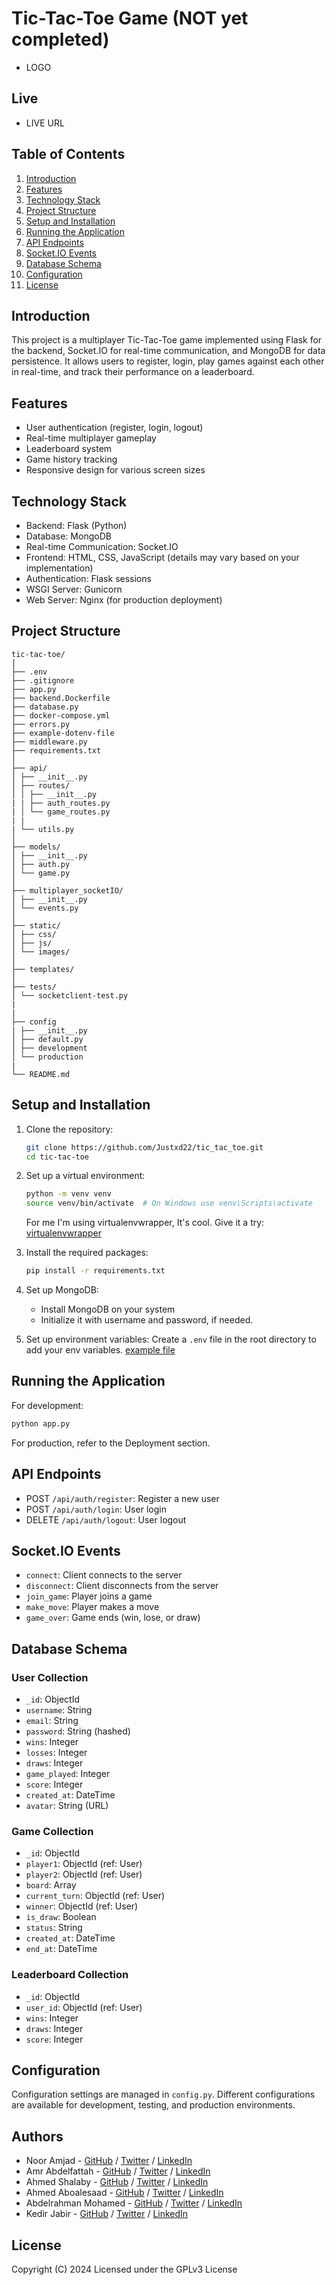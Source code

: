 # Tic-Tac-Toe Game (NOT yet completed)

- LOGO

## Live

- LIVE URL

## Table of Contents

1. [Introduction](#introduction)
2. [Features](#features)
3. [Technology Stack](#technology-stack)
4. [Project Structure](#project-structure)
5. [Setup and Installation](#setup-and-installation)
6. [Running the Application](#running-the-application)
7. [API Endpoints](#api-endpoints)
8. [Socket.IO Events](#socketio-events)
9. [Database Schema](#database-schema)
10. [Configuration](#configuration)
11. [License](#license)

## Introduction

This project is a multiplayer Tic-Tac-Toe game implemented using Flask for the backend, Socket.IO for real-time communication, and MongoDB for data persistence. It allows users to register, login, play games against each other in real-time, and track their performance on a leaderboard.

## Features

- User authentication (register, login, logout)
- Real-time multiplayer gameplay
- Leaderboard system
- Game history tracking
- Responsive design for various screen sizes

## Technology Stack

- Backend: Flask (Python)
- Database: MongoDB
- Real-time Communication: Socket.IO
- Frontend: HTML, CSS, JavaScript (details may vary based on your implementation)
- Authentication: Flask sessions
- WSGI Server: Gunicorn
- Web Server: Nginx (for production deployment)

## Project Structure

```text
tic-tac-toe/
│
├── .env
├── .gitignore
├── app.py
├── backend.Dockerfile
├── database.py
├── docker-compose.yml
├── errors.py
├── example-dotenv-file
├── middleware.py
├── requirements.txt
│
├── api/
│ ├── __init__.py
│ ├── routes/
│ │ ├── __init__.py
| | ├── auth_routes.py
| │ └── game_routes.py
| |
| └── utils.py
│
├── models/
│ ├── __init__.py
│ ├── auth.py
│ └── game.py
│
├── multiplayer_socketIO/
│ ├── __init__.py
│ └── events.py
│
├── static/
│ ├── css/
│ ├── js/
│ └── images/
│
├── templates/
│
├── tests/
│ └── socketclient-test.py
|
|
├── config
| ├── __init__.py
│ ├── default.py
│ ├── development
│ └── production
|
└── README.md
```

## Setup and Installation

1. Clone the repository:

   ```sh
   git clone https://github.com/Justxd22/tic_tac_toe.git
   cd tic-tac-toe
   ```

2. Set up a virtual environment:

   ```sh
   python -m venv venv
   source venv/bin/activate  # On Windows use venv\Scripts\activate
   ```

   For me I'm using virtualenvwrapper, It's cool. Give it a try: [virtualenvwrapper](https://pypi.org/project/virtualenvwrapper/)

3. Install the required packages:

   ```sh
   pip install -r requirements.txt
   ```

4. Set up MongoDB:

   - Install MongoDB on your system
   - Initialize it with username and password, if needed.

5. Set up environment variables:
   Create a `.env` file in the root directory to add your env variables. [example file](./server/example-dotenv-file)

## Running the Application

For development:

```sh
python app.py
```

<!-- For production, refer to the [Deployment](#deployment) section. -->

For production, refer to the Deployment section.

## API Endpoints

- POST `/api/auth/register`: Register a new user
- POST `/api/auth/login`: User login
- DELETE `/api/auth/logout`: User logout
<!-- - POST `/api/auth/deregister`: Delete user account
- GET `/api/games`: Get list of games
- POST `/api/games`: Create a new game
- GET `/api/games/<game_id>`: Get game details
- GET `/api/leaderboard`: Get leaderboard -->

## Socket.IO Events

- `connect`: Client connects to the server
- `disconnect`: Client disconnects from the server
- `join_game`: Player joins a game
- `make_move`: Player makes a move
- `game_over`: Game ends (win, lose, or draw)

## Database Schema

### User Collection

- `_id`: ObjectId
- `username`: String
- `email`: String
- `password`: String (hashed)
- `wins`: Integer
- `losses`: Integer
- `draws`: Integer
- `game_played`: Integer
- `score`: Integer
- `created_at`: DateTime
- `avatar`: String (URL)

### Game Collection

- `_id`: ObjectId
- `player1`: ObjectId (ref: User)
- `player2`: ObjectId (ref: User)
- `board`: Array
- `current_turn`: ObjectId (ref: User)
- `winner`: ObjectId (ref: User)
- `is_draw`: Boolean
- `status`: String
- `created_at`: DateTime
- `end_at`: DateTime

### Leaderboard Collection

- `_id`: ObjectId
- `user_id`: ObjectId (ref: User)
- `wins`: Integer
- `draws`: Integer
- `score`: Integer

## Configuration

Configuration settings are managed in `config.py`. Different configurations are available for development, testing, and production environments.

## Authors

- Noor Amjad - [GitHub](https://github.com/Justxd22) / [Twitter](https://twitter.com/_xd222) / [LinkedIn](https://www.linkedin.com/in/noor-amjad-xd)
- Amr Abdelfattah - [GitHub](https://github.com/0x3mr) / [Twitter](https://twitter.com/an0n_amr) / [LinkedIn](https://www.linkedin.com/in/amrabdelfattah/)
- Ahmed Shalaby - [GitHub](https://github.com/Madiocre) / [Twitter](https://twitter.com/Ahmed_K_Shalaby) / [LinkedIn](https://www.linkedin.com/in/ahmed-shalaby-31a03a235/)
- Ahmed Aboalesaad - [GitHub](https://github.com/Ahmed-Aboalasaad) / [Twitter](https://x.com/Aboalesaad_) / [LinkedIn](https://www.linkedin.com/in/ahmed-aboalesaad/)
- Abdelrahman Mohamed - [GitHub](https://github.com/hackerSa3edy) / [Twitter](https://x.com/hackersa3edy) / [LinkedIn](https://linkedin.com/abdelrahmanm0)
- Kedir Jabir - [GitHub](https://github.com/IbnuJabir) / [Twitter](https://x.com/Ibnu_J1) / [LinkedIn](https://www.linkedin.com/in/ibnu-jabir/)

## License

Copyright (C) 2024
Licensed under the GPLv3 License
